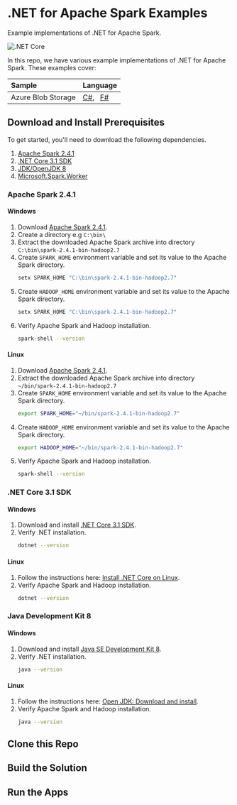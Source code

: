 # .NET for Apache Spark Examples
Example implementations of .NET for Apache Spark.

![.NET Core](https://github.com/usmanmohammed/dotnet-spark-samples/workflows/.NET%20Core/badge.svg?branch=master)

In this repo, we have various example implementations of .NET for Apache Spark. These examples cover:

Sample | Language
:--- | :---
Azure Blob Storage | [C#](), &nbsp; [F#]()

## Download and Install Prerequisites
To get started, you'll need to download the following dependencies.
 1. [Apache Spark 2.4.1]()
 2. [.NET Core 3.1 SDK]()
 3. [JDK/OpenJDK 8]()
 4. [Microsoft.Spark.Worker]()

### Apache Spark 2.4.1
#### Windows
1. Download [Apache Spark 2.4.1]().
1. Create a directory e.g `C:\bin\`
2. Extract the downloaded Apache Spark archive into directory `C:\bin\spark-2.4.1-bin-hadoop2.7`
3. Create `SPARK_HOME` environment variable and set its value to the Apache Spark directory.
    ```sh
    setx SPARK_HOME "C:\bin\spark-2.4.1-bin-hadoop2.7"
    ```
4. Create `HADOOP_HOME` environment variable and set its value to the Apache Spark directory.
    ```sh
    setx SPARK_HOME "C:\bin\spark-2.4.1-bin-hadoop2.7"
    ```
5. Verify Apache Spark and Hadoop installation.
    ```sh
    spark-shell --version
    ```
#### Linux

1. Download [Apache Spark 2.4.1]().
1. Extract the downloaded Apache Spark archive into directory `~/bin/spark-2.4.1-bin-hadoop2.7`
2. Create `SPARK_HOME` environment variable and set its value to the Apache Spark directory.
    ```sh
    export SPARK_HOME="~/bin/spark-2.4.1-bin-hadoop2.7"
    ```
3. Create `HADOOP_HOME` environment variable and set its value to the Apache Spark directory.
    ```sh
    export HADOOP_HOME="~/bin/spark-2.4.1-bin-hadoop2.7"
    ```
4. Verify Apache Spark and Hadoop installation.
    ```sh
    spark-shell --version
    ```

### .NET Core 3.1 SDK
#### Windows
1. Download and install [.NET Core 3.1 SDK]().
5. Verify .NET installation.
    ```sh
    dotnet --version
    ```
#### Linux

1. Follow the instructions here: [Install .NET Core on Linux]().
4. Verify Apache Spark and Hadoop installation.
    ```sh
    dotnet --version
    ```

### Java Development Kit 8
#### Windows
1. Download and install [Java SE Development Kit 8](https://www.oracle.com/pt/java/technologies/javase/javase-jdk8-downloads.html).
5. Verify .NET installation.
    ```sh
    java --version
    ```
#### Linux

1. Follow the instructions here: [Open JDK: Download and install](https://openjdk.java.net/install/).
4. Verify Apache Spark and Hadoop installation.
    ```sh
    java --version
    ```


## Clone this Repo

## Build the Solution

## Run the Apps
